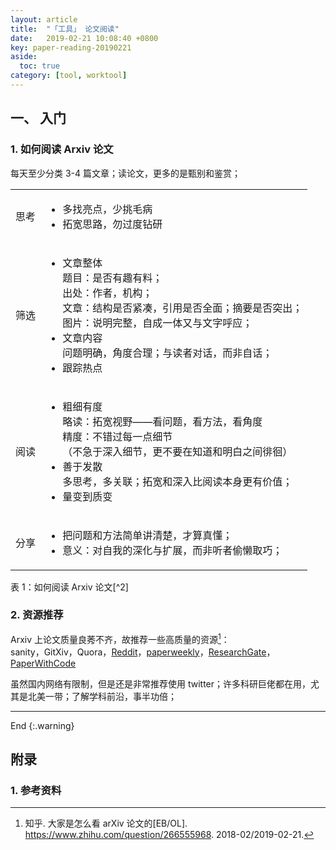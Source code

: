 ```yaml
---
layout: article
title:  "「工具」 论文阅读"
date:   2019-02-21 10:08:40 +0800
key: paper-reading-20190221
aside:
  toc: true
category: [tool, worktool]
---
```


## 一、 入门
### 1. 如何阅读 Arxiv 论文
每天至少分类 3-4 篇文章；读论文，更多的是甄别和鉴赏；  
<table>
<tr><td>思考</td><td><ul>
<li>多找亮点，少挑毛病</li>
<li>拓宽思路，勿过度钻研</li></ul></td></tr>

<tr><td>筛选</td><td><ul>
<li>文章整体</li>
  题目：是否有趣有料；<br>  
  出处：作者，机构；<br>  
  文章：结构是否紧凑，引用是否全面；摘要是否突出；<br>  
  图片：说明完整，自成一体又与文字呼应；
<li>文章内容</li>
  问题明确，角度合理；与读者对话，而非自话；
<li>跟踪热点</li></ul></td></tr>

<tr><td>阅读</td><td><ul>
<li>粗细有度</li>
  略读：拓宽视野——看问题，看方法，看角度<br>  
  精度：不错过每一点细节<br>  
  （不急于深入细节，更不要在知道和明白之间徘徊）
<li>善于发散</li>
  多思考，多关联；拓宽和深入比阅读本身更有价值；
<li>量变到质变</li></ul></td></tr>

<tr><td>分享</td><td><ul>
<li>把问题和方法简单讲清楚，才算真懂；</li>
<li>意义：对自我的深化与扩展，而非听者偷懒取巧；</li></ul></td></tr>

</table>
表 1：如何阅读 Arxiv 论文[^2]

### 2. 资源推荐
Arxiv 上论文质量良莠不齐，故推荐一些高质量的资源[^1]：  
sanity，GitXiv，Quora，[Reddit](https://www.reddit.com/r/MachineLearning/comments/807ex4/d_machine_learning_wayr_what_are_you_reading_week/)，[paperweekly](http://www.paperweekly.site/arxiv)，[ResearchGate](https://www.researchgate.net/)，[PaperWithCode](https://paperswithcode.com/latest)    


虽然国内网络有限制，但是还是非常推荐使用 twitter；许多科研巨佬都在用，尤其是北美一带；了解学科前沿，事半功倍；  


-------------------  
 End
{:.warning}  

## 附录
### 1. 参考资料

[^1]:  知乎. 大家是怎么看 arXiv 论文的[EB/OL]. <https://www.zhihu.com/question/266555968>. 2018-02/2019-02-21.   
[^2]:  爱可可-爱生活. arXiv论文怎么读？[EB/OL]. <https://mp.weixin.qq.com/s?__biz=MzI2MTMxNzg1OA==&mid=2247484143&idx=1&sn=5457e728524d7adb1ca827fd8ed493aa&chksm=ea5d7762dd2afe74b8611c8a86d575cf037324bcbefd9b20e0c26bfc9856d2a4a7b01c1937f0#rd>. 2018-02-11/2019-02-21.   

